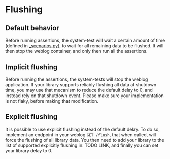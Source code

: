 # Flushing

## Default behavior

Before running assertions, the system-test will wait a certain amount of time (defined in [_scenarios.py](https://github.com/DataDog/system-tests/blob/9ae1dcff8ca55bcc4157781a406bbcafeb358d54/utils/_context/_scenarios.py#L424)), to wait for all remaining data to be flushed.
It will then stop the weblog container, and only then run all the assertions.

## Implicit flushing

Before running the assertions, the system-tests will stop the weblog application. If your library supports reliably flushing all data at shutdown time, you may use that mecanism to reduce the default delay to 0, and instead rely on that shutdown event. Please make sure your implementation is not flaky, before making that modification.

## Explicit flushing

It is possible to use explicit flushing instead of the default delay.
To do so, implement an endpoint in your weblog `GET /flush`, that when called, will force the flushing of all library data.
You then need to add your library to the list of supported explicitly flushing in: TODO LINK, and finally you can set your library delay to 0.
